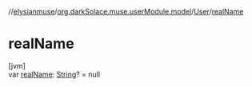 //[elysianmuse](../../../index.md)/[org.darkSolace.muse.userModule.model](../index.md)/[User](index.md)/[realName](real-name.md)

# realName

[jvm]\
var [realName](real-name.md): [String](https://kotlinlang.org/api/latest/jvm/stdlib/kotlin/-string/index.html)? = null
